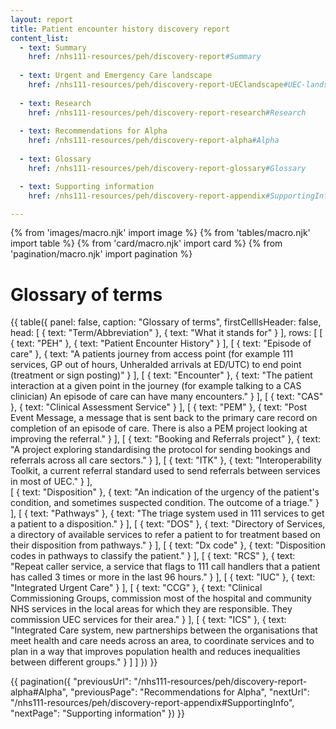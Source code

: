 ```yaml
---
layout: report
title: Patient encounter history discovery report
content_list:
  - text: Summary
    href: /nhs111-resources/peh/discovery-report#Summary
    
  - text: Urgent and Emergency Care landscape
    href: /nhs111-resources/peh/discovery-report-UEClandscape#UEC-landscape
    
  - text: Research
    href: /nhs111-resources/peh/discovery-report-research#Research
   
  - text: Recommendations for Alpha
    href: /nhs111-resources/peh/discovery-report-alpha#Alpha
    
  - text: Glossary
    href: /nhs111-resources/peh/discovery-report-glossary#Glossary

  - text: Supporting information
    href: /nhs111-resources/peh/discovery-report-appendix#SupportingInfo

---
```


{% from 'images/macro.njk' import image %}
{% from 'tables/macro.njk' import table %}
{% from 'card/macro.njk' import card %}
{% from 'pagination/macro.njk' import pagination %}

# <a id="Glossary"></a>Glossary of terms

{{ table({
  panel: false,
  caption: "Glossary of terms",
  firstCellIsHeader: false,
  head: [
    {
      text: "Term/Abbreviation"
    },
    {
      text: "What it stands for"
    }
  ],
  rows: [
    [
      {
        text: "PEH"
      },
      {
        text: "Patient Encounter History"
      }
    ],
    [
      {
        text: "Episode of care"
      },
      {
        text: "A patients journey from access point (for example 111 services, GP out of hours, Unheralded arrivals at ED/UTC) to end point (treatment or sign posting)"
      }
    ],
    [
      {
        text: "Encounter"
      },
      {
        text: "The patient interaction at a given point in the journey (for example talking to a CAS clinician) An episode of care can have many encounters."
      }
    ],
    [
      {
        text: "CAS"
      },
      {
        text: "Clinical Assessment Service"
      }
    ],
    [
      {
        text: "PEM"
      },
      {
        text: "Post Event Message, a message that is sent back to the primary care record on completion of an episode of care. There is also a PEM project looking at improving the referral."
      }
    ],
    [
      {
        text: "Booking and Referrals project"
      },
      {
        text: "A project exploring standardising the protocol for sending bookings and referrals across all care sectors."
      }
    ],
    [
      {
        text: "ITK"
      },
      {
        text: "Interoperability Toolkit, a current referral standard used to send referrals between services in most of UEC."
      }
    ],   
    [
      {
        text: "Disposition"
      },
      {
        text: "An indication of the urgency of the patient's condition, and sometimes suspected condition. The outcome of a triage."
      }
    ],
    [
      {
        text: "Pathways"
      },
      {
        text: "The triage system used in 111 services to get a patient to a disposition."
      }
    ],
    [
      {
        text: "DOS"
      },
      {
        text: "Directory of Services, a directory of available services to refer a patient to for treatment based on their disposition from pathways."
      }
    ],
    [
      {
        text: "Dx code"
      },
      {
        text: "Disposition codes in pathways to classify the patient."
      }
    ],
    [
      {
        text: "RCS"
      },
      {
        text: "Repeat caller service, a service that flags to 111 call handlers that a patient has called 3 times or more in the last 96 hours."
      }
    ],
    [
      {
        text: "IUC"
      },
      {
        text: "Integrated Urgent Care"
      }
    ],
    [
      {
        text: "CCG"
      },
      {
        text: "Clinical Commissioning Groups, commission most of the hospital and community NHS services in the local areas for which they are responsible. They commission UEC services for their area."
      }
    ],
    [
      {
        text: "ICS"
      },
      {
        text: "Integrated Care system, new partnerships between the organisations that meet health and care needs across an area, to coordinate services and to plan in a way that improves population health and reduces inequalities between different groups."
      }
    ]
  ]
}) }}

{{ pagination({
  "previousUrl": "/nhs111-resources/peh/discovery-report-alpha#Alpha",
  "previousPage": "Recommendations for Alpha",
  "nextUrl": "/nhs111-resources/peh/discovery-report-appendix#SupportingInfo",
  "nextPage": "Supporting information"
}) }}
